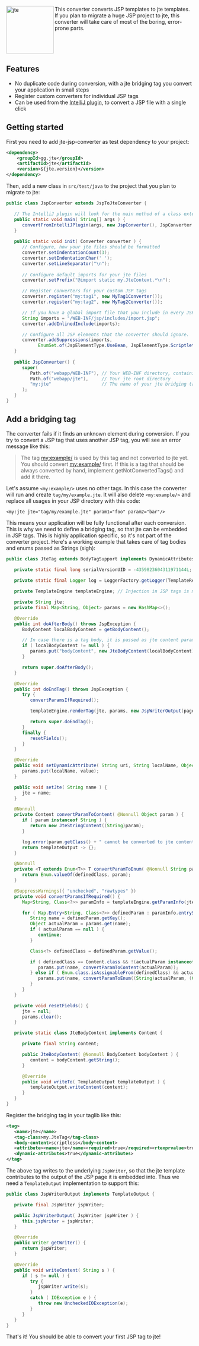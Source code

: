 <img align="left" alt="jte" src="../jte.svg" width="128">This converter converts JSP templates to jte templates. If you plan to migrate a huge JSP project to jte, this converter will take care of most of the boring, error-prone parts.
<br clear="left">

## Features
- No duplicate code during conversion, with a jte bridging tag you convert your application in small steps
- Register custom converters for individual JSP tags
- Can be used from the <a href="https://plugins.jetbrains.com/plugin/14521-jte">IntelliJ plugin</a>, to convert a JSP file with a single click

## Getting started

First you need to add jte-jsp-converter as test dependency to your project:

```xml
<dependency>
    <groupId>gg.jte</groupId>
    <artifactId>jte</artifactId>
    <version>${jte.version}</version>
</dependency>
```

Then, add a new class in `src/test/java` to the project that you plan to migrate to jte:

```java
public class JspConverter extends JspToJteConverter {

   // The IntelliJ plugin will look for the main method of a class extending JspToJteConverter, when you click Code/Convert JSP file to jte file
   public static void main( String[] args ) {
      convertFromIntelliJPlugin(args, new JspConverter(), JspConverter::init);
   }
   
   public static void init( Converter converter ) {
      // Configure, how your jte files should be formatted
      converter.setIndentationCount(3);
      converter.setIndentationChar(' ');
      converter.setLineSeparator("\n");
      
      // Configure default imports for your jte files
      converter.setPrefix("@import static my.JteContext.*\n");

      // Register converters for your custom JSP tags
      converter.register("my:tag1", new MyTag1Converter());
      converter.register("my:tag2", new MyTag2Converter());

      // If you have a global import file that you include in every JSP, you need to define it here
      String imports = "/WEB-INF/jsp/includes/import.jsp";
      converter.addInlinedInclude(imports);

      // Configure all JSP elements that the converter should ignore.
      converter.addSuppressions(imports,
            EnumSet.of(JspElementType.UseBean, JspElementType.Scriptlet, JspElementType.Comment, JspElementType.CustomTag, JspElementType.Declaration));
   }
   
   public JspConverter() {
      super(
         Path.of("webapp/WEB-INF"), // Your WEB-INF directory, containing JSPs
         Path.of("webapp/jte"),     // Your jte root directory
         "my:jte"                   // The name of your jte bridging tag (more details below)
      );
   }
}
```

## Add a bridging tag

The converter fails if it finds an unknown element during conversion. If you try to convert a JSP tag that uses another JSP tag, you will see an error message like this:
> The tag <my:example/> is used by this tag and not converted to jte yet. You should convert <my:example/> first. If this is a tag that should be always converted by hand, implement getNotConvertedTags() and add it there.

Let's assume `<my:example/>` uses no other tags. In this case the converter will run and create `tag/my/example.jte`. It will also delete `<my:example/>` and replace all usages in your JSP directory with this code:

```
<my:jte jte="tag/my/example.jte" param1="foo" param2="bar"/>
```

This means your application will be fully functional after each conversion. This is why we need to define a bridging tag, so that jte can be embedded in JSP tags. This is highly application specific, so it's not part of the converter project. Here's a working example that takes care of tag bodies and enums passed as Strings (sigh):

```java
public class JteTag extends BodyTagSupport implements DynamicAttributes {

   private static final long serialVersionUID = -4359823604311971144L;
   
   private static final Logger log = LoggerFactory.getLogger(TemplateRenderer.class);

   private TemplateEngine templateEngine; // Injection in JSP tags is messy, you somehow need to obtain a reference to the jte template engine your application uses

   private String jte;
   private final Map<String, Object> params = new HashMap<>();

   @Override
   public int doAfterBody() throws JspException {
      BodyContent localBodyContent = getBodyContent();

      // In case there is a tag body, it is passed as jte content parameter
      if ( localBodyContent != null ) {
         params.put("bodyContent", new JteBodyContent(localBodyContent));
      }

      return super.doAfterBody();
   }

   @Override
   public int doEndTag() throws JspException {
      try {
         convertParamsIfRequired();

         templateEngine.renderTag(jte, params, new JspWriterOutput(pageContext.getOut()));

         return super.doEndTag();
      }
      finally {
         resetFields();
      }
   }

   @Override
   public void setDynamicAttribute( String uri, String localName, Object value ) {
      params.put(localName, value);
   }

   public void setJte( String name ) {
      jte = name;
   }

   @Nonnull
   private Content convertParamToContent( @Nonnull Object param ) {
      if ( param instanceof String ) {
         return new JteStringContent((String)param);
      }

      log.error(param.getClass() + " cannot be converted to jte content, probably this isn't working as intended! Will use empty content in jte tag " + jte);
      return templateOutput -> {};
   }

   @Nonnull
   private <T extends Enum<T>> T convertParamToEnum( @Nonnull String param, Class<T> definedClass ) {
      return Enum.valueOf(definedClass, param);
   }

   @SuppressWarnings({ "unchecked", "rawtypes" })
   private void convertParamsIfRequired() {
      Map<String, Class<?>> paramInfo = templateEngine.getParamInfo(jte);

      for ( Map.Entry<String, Class<?>> definedParam : paramInfo.entrySet() ) {
         String name = definedParam.getKey();
         Object actualParam = params.get(name);
         if ( actualParam == null ) {
            continue;
         }

         Class<?> definedClass = definedParam.getValue();

         if ( definedClass == Content.class && !(actualParam instanceof Content) ) {
            params.put(name, convertParamToContent(actualParam));
         } else if ( Enum.class.isAssignableFrom(definedClass) && actualParam instanceof String ) {
            params.put(name, convertParamToEnum((String)actualParam, (Class<? extends Enum>)definedClass));
         }
      }
   }

   private void resetFields() {
      jte = null;
      params.clear();
   }

   private static class JteBodyContent implements Content {

      private final String content;

      public JteBodyContent( @Nonnull BodyContent bodyContent ) {
         content = bodyContent.getString();
      }

      @Override
      public void writeTo( TemplateOutput templateOutput ) {
         templateOutput.writeContent(content);
      }
   }
}
```

Register the bridging tag in your taglib like this:

```xml
<tag>
   <name>jte</name>
   <tag-class>my.JteTag</tag-class>
   <body-content>scriptless</body-content>
   <attribute><name>jte</name><required>true</required><rtexprvalue>true</rtexprvalue></attribute>
   <dynamic-attributes>true</dynamic-attributes>
</tag>
```

The above tag writes to the underlying `JspWriter`, so that the jte template contributes to the output of the JSP page it is embedded into. Thus we need a `TemplateOutput` implementation to support this:

```java
public class JspWriterOutput implements TemplateOutput {

   private final JspWriter jspWriter;

   public JspWriterOutput( JspWriter jspWriter ) {
      this.jspWriter = jspWriter;
   }

   @Override
   public Writer getWriter() {
      return jspWriter;
   }

   @Override
   public void writeContent( String s ) {
      if ( s != null ) {
         try {
            jspWriter.write(s);
         }
         catch ( IOException e ) {
            throw new UncheckedIOException(e);
         }
      }
   }
}
```

That's it! You should be able to convert your first JSP tag to jte!
